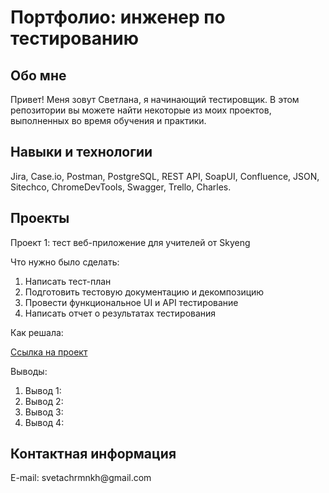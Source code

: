 # Портфолио: инженер по тестированию

## Обо мне 

Привет! Меня зовут Светлана, я начинающий тестировщик. 
В этом репозитории вы можете найти некоторые из моих проектов, выполненных во время обучения и практики. 
<br>

## Навыки и технологии 
Jira, Case.io, Postman, PostgreSQL, REST API, SoapUI, Confluence, JSON, Sitechco, ChromeDevTools, Swagger, Trello, Charles. 

## Проекты 
<p>Проект 1: тест веб-приложение для учителей от Skyeng</p>
<p>Что нужно было сделать:</p>
<ol>
  <li> Написать тест-план</li>
  <li> Подготовить тестовую документацию и декомпозицию </li>
<li>Провести функциональное UI и API тестирование</li>
<li>Написать отчет о результатах тестирования </li>
</ol>
<p>Как решала:</p>

[Ссылка на проект](https://azure-calcium-178.notion.site/1-2-9970725e179b4061abec0ba56dfa3a2b?pvs=4)

<p>Выводы:</p>
<ol>
  <li>Вывод 1: </li>
  <li>Вывод 2: </li>
  <li>Вывод 3: </li>
  <li>Вывод 4: </li>
  
</ol>

## Контактная информация 
<p>E-mail: svetachrmnkh@gmail.com</p>
